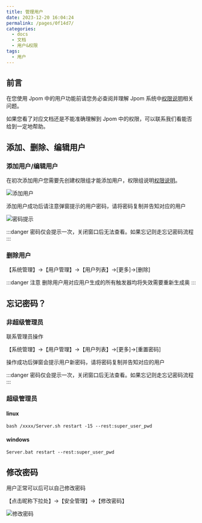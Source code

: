 ```yaml
---
title: 管理用户
date: 2023-12-20 16:04:24
permalink: /pages/0f14d7/
categories:
  - docs
  - 文档
  - 用户&权限
tags:
  - 用户
---
```


## 前言

在您使用 Jpom 中的用户功能前请您务必查阅并理解 Jpom 系统中[权限说明](./00.权限说明.md)相关问题。

如果您看了对应文档还是不能准确理解到 Jpom 中的权限，可以联系我们看能否给到一定地帮助。

## 添加、删除、编辑用户

### 添加用户/编辑用户

在初次添加用户您需要先创建权限组才能添加用户，权限组说明[权限说明](./00.权限说明.md)。

![添加用户](/images/user/5f9a8a4f664545e99ff708b3e1110e2c.png)

添加用户成功后请注意弹窗提示的用户密码，请将密码复制并告知对应的用户

![密码提示](/images/user/3298035914b1488d863a0d5a7360dfa4.png)

:::danger
密码仅会提示一次，关闭窗口后无法查看。如果忘记则走忘记密码流程
:::

### 删除用户

【系统管理】->【用户管理】->【用户列表】->[更多]->[删除]

:::danger 注意
删除用户用对应用户生成的所有触发器均将失效需要重新生成奥
:::

## 忘记密码？

### 非超级管理员

联系管理员操作

【系统管理】->【用户管理】->【用户列表】->[更多]->[重置密码]

操作成功后弹窗会提示用户新密码，请将密码复制并告知对应的用户

:::danger
密码仅会提示一次，关闭窗口后无法查看。如果忘记则走忘记密码流程
:::

### 超级管理员

#### linux

```shell
bash /xxxx/Server.sh restart -15 --rest:super_user_pwd
```

#### windows

```shell
Server.bat restart --rest:super_user_pwd
```

## 修改密码

用户正常可以后可以自己修改密码

【点击昵称下拉处】->【安全管理】->【修改密码】

![修改密码](/images/user/5a1c876b887c402f90c14aa7d15ae04f.png)

